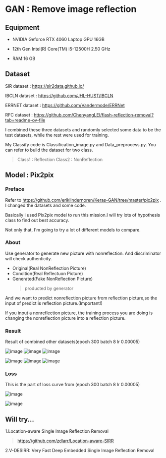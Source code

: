 # GAN : Remove image reflection

## Equipment

- NVIDIA Geforce RTX 4060 Laptop GPU 16GB

- 12th Gen Intel(R) Core(TM) i5-12500H   2.50 GHz

- RAM 16 GB 

## Dataset
SIR dataset : https://sir2data.github.io/ 

IBCLN dataset : https://github.com/JHL-HUST/IBCLN

ERRNET dataset : https://github.com/Vandermode/ERRNet

RFC dataset : https://github.com/ChenyangLEI/flash-reflection-removal?tab=readme-ov-file

I combined these three datasets and randomly selected some data to be the test datasets, while the rest were used for training.

My Classify code is Classification_image.py and Data_preprocess.py. You can refer to build the dataset for two class.

> Class1 : Reflection Class2 : NonReflection


## Model : Pix2pix

### Preface
Refer to https://github.com/eriklindernoren/Keras-GAN/tree/master/pix2pix . I changed the datasets and some code.

Basically i used Pix2pix model to run this mission.I will try lots of hypothesis class to find out best accuracy.

Not only that, I'm going to try a lot of different models to compare.

### About
Use generator to generate new picture with nonreflection. And discriminator will check authenticity.

- Original(Real NonReflection Picture)
- Condition(Real Reflectuon Picture) 
- Generated(Fake NonReflection Picture)
  > producted by generator 

And we want to predict nonreflection picture from reflection picture,so the input of predict is reflection picture.(Important!)

If you input a nonreflection picture, the training process you are doing is changing the nonreflection picture into a reflection picture.

### Result
Result of combined other datasets(epoch 300 batch 8 lr 0.00005)

![image](https://github.com/user-attachments/assets/a240425d-cb0f-4733-8dd4-18e900c6e77b)
![image](https://github.com/user-attachments/assets/47df0ff9-945c-44fe-83d2-60bf3ce07630)
![image](https://github.com/user-attachments/assets/502bb303-2c5f-4887-9e63-3f6f1c0fa301)

![image](https://github.com/user-attachments/assets/e5daf8bf-54c2-401d-9775-df9cdef2e71c)
![image](https://github.com/user-attachments/assets/87769d7a-987d-407d-9637-58386909f63f)
![image](https://github.com/user-attachments/assets/a77ec678-1d91-43a5-8225-dc50246f8e00)



### Loss

This is the part of loss curve from (epoch 300 batch 8 lr 0.00005)

![image](https://github.com/user-attachments/assets/6b1e3525-6e94-4e57-a421-8cee290ca642)

![image](https://github.com/user-attachments/assets/5982fa3a-7346-4a61-a3a4-eb9093e10c38)



## Will try...
1.Location-aware Single Image Reflection Removal

>https://github.com/zdlarr/Location-aware-SIRR

2.V-DESIRR: Very Fast Deep Embedded Single Image Reflection Removal
